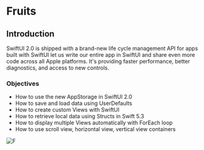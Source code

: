 # Fruits
## Introduction
SwiftUI 2.0 is shipped with a brand-new life cycle management API for apps built with SwiftUI let us write our entire app in SwiftUI and share even more code across all Apple platforms. It's providing faster performance, better diagnostics, and access to new controls.

### Objectives
-	How to use the new AppStorage in SwiftUI 2.0
-	How to save and load data using UserDefaults
-	How to create custom Views with SwiftUI
-	How to retrieve local data using Structs in Swift 5.3
-	How to display multiple Views automatically with ForEach loop
-	How to use scroll view, horizontal view, vertical view containers

![F](https://user-images.githubusercontent.com/33471032/151093379-76a29de2-0f77-41a7-a54f-409f0a12db71.gif)
